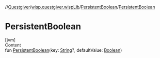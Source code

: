 //[Questgiver](../../index.md)/[wisp.questgiver.wispLib](../index.md)/[PersistentBoolean](index.md)/[PersistentBoolean](-persistent-boolean.md)



# PersistentBoolean  
[jvm]  
Content  
fun [PersistentBoolean](-persistent-boolean.md)(key: [String](https://kotlinlang.org/api/latest/jvm/stdlib/kotlin/-string/index.html)?, defaultValue: [Boolean](https://kotlinlang.org/api/latest/jvm/stdlib/kotlin/-boolean/index.html))  



